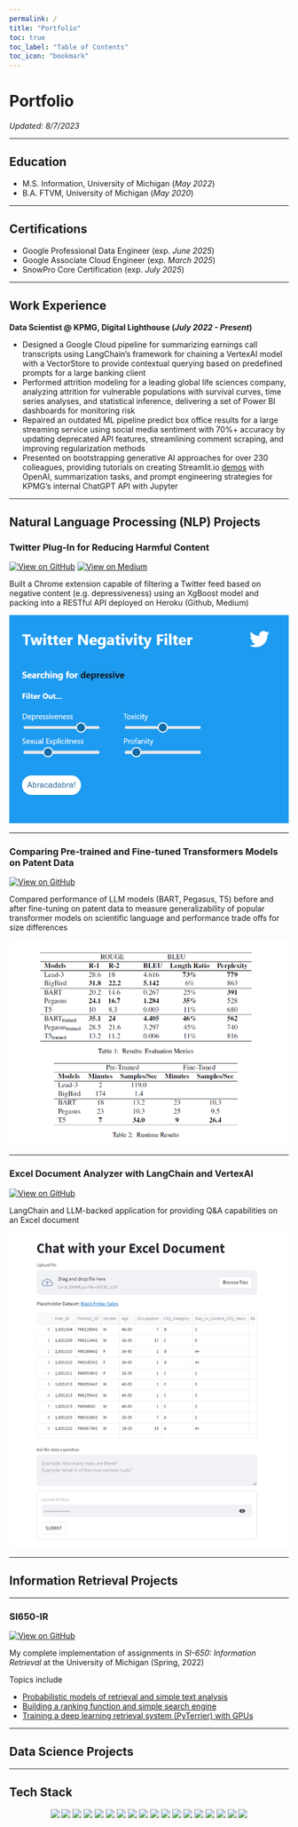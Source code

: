 ```yaml
---
permalink: /
title: "Portfolio"
toc: true
toc_label: "Table of Contents"
toc_icon: "bookmark"
---
```


# Portfolio
*Updated: 8/7/2023*

---

## Education
- M.S. Information, University of Michigan (_May 2022_)
- B.A. FTVM, University of Michigan (_May 2020_)

---

## Certifications
- Google Professional Data Engineer (exp. _June 2025_)
- Google Associate Cloud Engineer (exp. _March 2025_)
- SnowPro Core Certification (exp. _July 2025_)

---
## Work Experience

**Data Scientist @ KPMG, Digital Lighthouse (_July 2022 - Present_)**
- Designed a Google Cloud pipeline for summarizing earnings call transcripts using LangChain’s framework for chaining a VertexAI model with a VectorStore to provide contextual querying based on predefined prompts for a large banking client
- Performed attrition modeling for a leading global life sciences company, analyzing attrition for vulnerable populations with survival curves, time series analyses, and statistical inference, delivering a set of Power BI dashboards for monitoring risk
- Repaired an outdated ML pipeline predict box office results for a large streaming service using social media sentiment with 70%+ accuracy by updating deprecated API features, streamlining comment scraping, and improving regularization methods
- Presented on bootstrapping generative AI approaches for over 230 colleagues, providing tutorials on creating Streamlit.io [demos](https://github.com/ccmilne/GenAI_Boilerplate_Streamlit) with OpenAI, summarization tasks, and prompt engineering strategies for KPMG’s internal ChatGPT API with Jupyter

---
## Natural Language Processing (NLP) Projects

### Twitter Plug-In for Reducing Harmful Content

[![View on GitHub](https://img.shields.io/badge/GitHub-View_on_GitHub-blue?logo=GitHub)](https://github.com/andy-techen/better-social-media)
[![View on Medium](https://img.shields.io/badge/Medium-Read_on_Medium-white?logo=Medium)](https://medium.com/@ccmilne/filtering-twitter-reducing-toxic-depressive-profane-and-sexually-explicit-tweets-through-a6e2220e1760)

Built a Chrome extension capable of filtering a Twitter feed based on negative content (e.g. depressiveness) using an XgBoost model and packing into a RESTful API deployed on Heroku (Github, Medium)

<center><img src='assets/img/twitter_filters.png'/></center>
<!-- <center><img src='assets/img/twitter_whiteout.png'/></center> -->

---
### Comparing Pre-trained and Fine-tuned Transformers Models on Patent Data

[![View on GitHub](https://img.shields.io/badge/GitHub-View_on_GitHub-blue?logo=GitHub)](https://github.com/ccmilne/huggingface-fine-tuning)

Compared performance of LLM models (BART, Pegasus, T5) before and after fine-tuning on patent data to measure generalizability of popular transformer models on scientific language and performance trade offs for size differences

<center><img src='assets/img/huggingface_fine_tuning_results.png'/></center>

---
### Excel Document Analyzer with LangChain and VertexAI

[![View on GitHub](https://img.shields.io/badge/GitHub-View_on_GitHub-blue?logo=GitHub)](https://github.com/ccmilne/ExcelDocumentAnalyzer)

LangChain and LLM-backed application for providing Q&A capabilities on an Excel document

<center><img src='assets/img/excel_document_analyzer.png'/></center>

---
## Information Retrieval Projects

---
### SI650-IR

[![View on GitHub](https://img.shields.io/badge/GitHub-View_on_GitHub-blue?logo=GitHub)](https://github.com/ccmilne/SI650-IR)

My complete implementation of assignments in _SI-650: Information Retrieval_ at the University of Michigan (Spring, 2022)

Topics include

- [Probabilistic models of retrieval and simple text analysis](https://github.com/ccmilne/SI650-IR/tree/main/assignment1)
- [Building a ranking function and simple search engine](https://github.com/ccmilne/SI650-IR/tree/main/assignment2)
- [Training a deep learning retrieval system (PyTerrier) with GPUs](https://github.com/ccmilne/SI650-IR/tree/main/assignment3)

---
## Data Science Projects

---
## Tech Stack

<p align='center'>
  <img src="https://img.shields.io/badge/Python-FFD43B?style=plastic&logo=python&logoColor=blue" />
  <img src="https://img.shields.io/badge/R-276DC3?style=plastic&logo=r&logoColor=white" />
  <img src="https://img.shields.io/badge/Microsoft_Excel-217346?style=plastic&logo=microsoft-excel&logoColor=white" />
  <img src="https://img.shields.io/badge/Google_Cloud-4285F4?style=plastic&logo=google-cloud&logoColor=white" />
  <img src="https://img.shields.io/badge/Terraform-7B42BC?style=plastic&logo=terraform&logoColor=white" />
  <img src="https://img.shields.io/badge/Heroku-430098?style=plastic&logo=heroku&logoColor=white" />
  <img src="https://img.shields.io/badge/MySQL-005C84?style=plastic&logo=mysql&logoColor=white" />  
  <img src="https://img.shields.io/badge/PyTorch-EE4C2C?style=plastic&logo=pytorch&logoColor=white" />
  <img src="https://img.shields.io/badge/Keras-D00000?style=plastic&logo=Keras&logoColor=white" />
  <img src="https://img.shields.io/badge/Pandas-2C2D72?style=plastic&logo=pandas&logoColor=white" />
  <img src="https://img.shields.io/badge/Streamlit-FF4B4B?style=plastic&logo=Streamlit&logoColor=white" />
  <img src="https://img.shields.io/badge/Tableau-E97627?style=plastic&logo=Tableau&logoColor=white" />
  <img src="https://img.shields.io/badge/Apache_Spark-FFFFFF?style=plastic&logo=apachespark&logoColor=#E35A16" />
  <img src="https://img.shields.io/badge/Apache_Kafka-231F20?style=plastic&logo=apache-kafka&logoColor=white" />
  <img src="https://img.shields.io/badge/Docker-2CA5E0?style=plastic&logo=docker&logoColor=white" />
  <img src="https://img.shields.io/badge/Flask-000000?style=plastic&logo=flask&logoColor=white" />
  <img src="https://img.shields.io/badge/Jupyter-F37626.svg?&style=plastic&logo=Jupyter&logoColor=white" />
  <img src="https://img.shields.io/badge/kubernetes-326ce5.svg?&style=plastic&logo=kubernetes&logoColor=white" />  
</p>